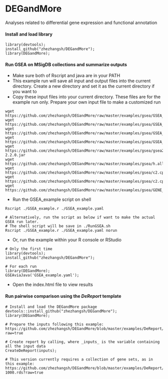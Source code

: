 # DEGandMore
Analyses related to differential gene expression and functional annotation 

#### Install and load library
```
library(devtools);
install_github("zhezhangsh/DEGandMore");
library(DEGandMore);
```

#### Run GSEA on MSigDB collections and summarize outputs

- Make sure both of Rscript and java are in your PATH
- This example run will save all input and output files into the current directory. Create a new directory and set it as the current directory if you want to
- Copy these input files into your current directory. These files are for the example run only. Prepare your own input file to make a customized run

```
wget https://github.com/zhezhangsh/DEGandMore/raw/master/examples/gsea/GSEA_example.r               
wget https://github.com/zhezhangsh/DEGandMore/raw/master/examples/gsea/GSEA_example.yaml              
wget https://github.com/zhezhangsh/DEGandMore/raw/master/examples/gsea/GSEA_example.cls               
wget https://github.com/zhezhangsh/DEGandMore/raw/master/examples/gsea/GSEA_example.gct  
wget https://github.com/zhezhangsh/DEGandMore/raw/master/examples/gsea/gsea2-2.2.0.jar          
wget https://github.com/zhezhangsh/DEGandMore/raw/master/examples/gsea/h.all.v5.0.symbols.gmt
wget https://github.com/zhezhangsh/DEGandMore/raw/master/examples/gsea/c2.cp.kegg.v5.0.symbols.gmt 
wget https://github.com/zhezhangsh/DEGandMore/raw/master/examples/gsea/c2.cp.reactome.v5.0.symbols.gmt
wget https://github.com/zhezhangsh/DEGandMore/raw/master/examples/gsea/GENE_SYMBOL.chip    
```

- Run the GSEA_example script on shell

```
Rscript ./GSEA_example.r ./GSEA_example.yaml

# Alternatively, run the script as below if want to make the actual GSEA run later. 
# The shell script will be save in ./RunGSEA.sh
Rscript ./GSEA_example.r ./GSEA_example.yaml norun

```

- Or, run the example within your R console or RStudio
```
# Only the first time 
library(devtools);
install_github("zhezhangsh/DEGandMore");

# For each run
library(DEGandMore);
GSEAviaJava('GSEA_example.yaml');

```

- Open the index.html file to view results


#### Run pairwise comparison using the _DeReport_ template

```
# Install and load the DEGandMore package
devtools::install_github("zhezhangsh/DEGandMore");
library(DEGandMore);

# Prepare the inputs following this example: https://github.com/zhezhangsh/DEGandMore/blob/master/examples/DeReport/inputs.rds?raw=true

# Create report by calling, where _inputs_ is the variable containing all the input data
CreateDeReport(inputs); 

# This version currently requires a collection of gene sets, as in this example: https://github.com/zhezhangsh/DEGandMore/blob/master/examples/DeReport/default_set_human_5-1000.rds?raw=true

```
